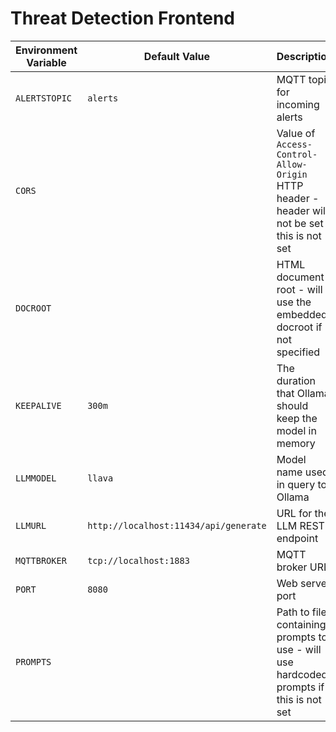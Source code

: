 # Threat Detection Frontend

|Environment Variable|Default Value|Description|
|---|---|---|
|`ALERTSTOPIC`|`alerts`|MQTT topic for incoming alerts|
`CORS`||Value of `Access-Control-Allow-Origin` HTTP header - header will not be set if this is not set|
|`DOCROOT`||HTML document root - will use the embedded docroot if not specified|
|`KEEPALIVE`|`300m`|The duration that Ollama should keep the model in memory|
|`LLMMODEL`|`llava`|Model name used in query to Ollama|
|`LLMURL`|`http://localhost:11434/api/generate`|URL for the LLM REST endpoint|
|`MQTTBROKER`|`tcp://localhost:1883`|MQTT broker URL|
|`PORT`|`8080`|Web server port|
|`PROMPTS`||Path to file containing prompts to use - will use hardcoded prompts if this is not set|
